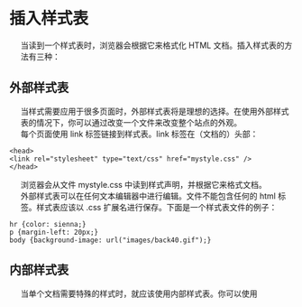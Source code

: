 


# 插入样式表  
当读到一个样式表时，浏览器会根据它来格式化 HTML 文档。插入样式表的方法有三种：  

## 外部样式表 

当样式需要应用于很多页面时，外部样式表将是理想的选择。在使用外部样式表的情况下，你可以通过改变一个文件来改变整个站点的外观。  
每个页面使用 link 标签链接到样式表。link 标签在（文档的）头部：  

```
<head>
<link rel="stylesheet" type="text/css" href="mystyle.css" />
</head>
```

浏览器会从文件 mystyle.css 中读到样式声明，并根据它来格式文档。  
外部样式表可以在任何文本编辑器中进行编辑。文件不能包含任何的 html 标签。样式表应该以 .css 扩展名进行保存。下面是一个样式表文件的例子：  

```
hr {color: sienna;}
p {margin-left: 20px;}
body {background-image: url("images/back40.gif");}
```

## 内部样式表  
当单个文档需要特殊的样式时，就应该使用内部样式表。你可以使用 <style> 标签在文档头部定义内部样式表，就像这样:  

```
<head>
<style type="text/css">
  hr {color: sienna;}
  p {margin-left: 20px;}
  body {background-image: url("images/back40.gif");}
</style>
</head>
```
## 内联样式  
由于要将表现和内容混杂在一起，内联样式会损失掉样式表的许多优势。请慎用这种方法，例如当样式仅需要在一个元素上应用一次时。  
要使用内联样式，你需要在相关的标签内使用样式（style）属性。Style 属性可以包含任何 CSS 属性。本例展示如何改变段落的颜色和左外边距：  

```
<p style="color: sienna; margin-left: 20px">
This is a paragraph
</p>
```

## 多重样式
如果某些属性在不同的样式表中被同样的选择器定义，那么属性值将从更具体的样式表中被继承过来。

例如，外部样式表拥有针对 h3 选择器的三个属性：

```
h3 {
  color: red;
  text-align: left;
  font-size: 8pt;
  }
```  
而内部样式表拥有针对 h3 选择器的两个属性：
```
h3 {
  text-align: right; 
  font-size: 20pt;
  }
```
假如拥有内部样式表的这个页面同时与外部样式表链接，那么 h3 得到的样式是：
```
color: red; 
text-align: right; 
font-size: 20pt;
```
即颜色属性将被继承于外部样式表，而文字排列（text-alignment）和字体尺寸（font-size）会被内部样式表中的规则取代。
